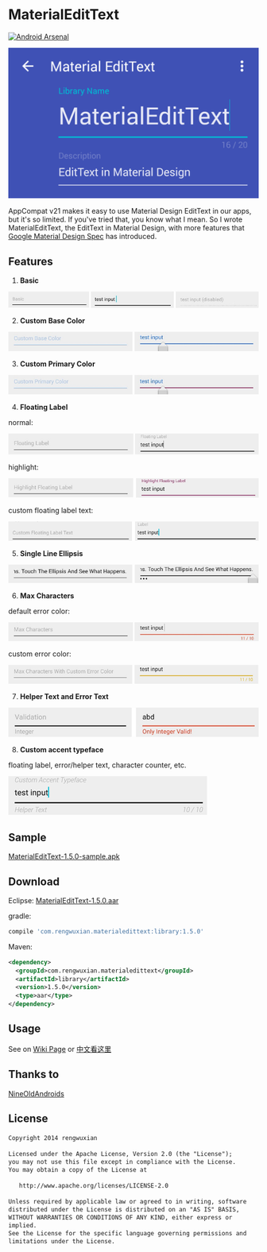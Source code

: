 MaterialEditText
================
[![Android Arsenal](https://img.shields.io/badge/Android%20Arsenal-MaterialEditText-brightgreen.svg?style=flat)](https://android-arsenal.com/details/1/1085)


![MaterialEditText](./images/material_edittext.png)

AppCompat v21 makes it easy to use Material Design EditText in our apps, but it's so limited. If you've tried that, you know what I mean. So I wrote MaterialEditText, the EditText in Material Design, with more features that [Google Material Design Spec](http://www.google.com/design/spec/components/text-fields.html) has introduced.

## Features
1. **Basic**

  ![Basic](./images/basic.jpg)
  
2. **Custom Base Color**
  
  ![BaseColor](./images/custom_base_color.jpg)
  
3. **Custom Primary Color**
  
  ![PrimaryColor](./images/custom_primary_color.jpg)
  
4. **Floating Label**
  
  normal:
  
  ![FloatingLabel](./images/floating_label.jpg)
  
  highlight:
  
  ![HighlightFloatingLabel](./images/highlight.jpg)

  custom floating label text:

  ![CustomFloatingLabelText](./images/custom_floating_label_text.png)
  
5. **Single Line Ellipsis**
  
  ![SingLineEllipsis](./images/ellipsis.jpg)
  
6. **Max Characters**
  
  default error color:
  
  ![MaxCharacters](./images/max_characters.jpg)
  
  custom error color:
  
  ![CustomErrorColor](./images/custom_error.jpg)
  
7. **Helper Text and Error Text**

  ![HelperTextAndErrorText](./images/helper_text_and_error_text.jpg)

8. **Custom accent typeface**

  floating label, error/helper text, character counter, etc.

  ![CustomAccentTypeface](./images/custom_accent_typeface.png)

## Sample

[MaterialEditText-1.5.0-sample.apk](https://github.com/rengwuxian/MaterialEditText/releases/download/1.5.0/MaterialEditText-1.5.0-sample.apk)
  
## Download

Eclipse:
[MaterialEditText-1.5.0.aar](https://github.com/rengwuxian/MaterialEditText/releases/download/1.5.0/MaterialEditText-1.5.0.aar)

gradle:

```groovy
compile 'com.rengwuxian.materialedittext:library:1.5.0'
```

Maven:
```xml
<dependency>
  <groupId>com.rengwuxian.materialedittext</groupId>
  <artifactId>library</artifactId>
  <version>1.5.0</version>
  <type>aar</type>
</dependency>
```

## Usage

See on [Wiki Page](https://github.com/rengwuxian/MaterialEditText/wiki) or [中文看这里](http://www.rengwuxian.com/post/MaterialEditText)

## Thanks to

[NineOldAndroids](https://github.com/JakeWharton/NineOldAndroids/)

## License

    Copyright 2014 rengwuxian

    Licensed under the Apache License, Version 2.0 (the "License");
    you may not use this file except in compliance with the License.
    You may obtain a copy of the License at

       http://www.apache.org/licenses/LICENSE-2.0

    Unless required by applicable law or agreed to in writing, software
    distributed under the License is distributed on an "AS IS" BASIS,
    WITHOUT WARRANTIES OR CONDITIONS OF ANY KIND, either express or implied.
    See the License for the specific language governing permissions and
    limitations under the License.
    
